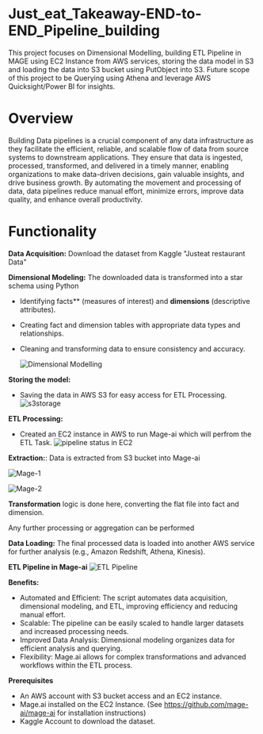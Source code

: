 # Just_eat_Takeaway-END-to-END_Pipeline_building

This project focuses on Dimensional Modelling, building ETL Pipeline in MAGE using EC2 Instance from AWS services, storing the data model in S3 and loading the data into S3 bucket using PutObject into S3. Future scope of this project to be Querying using Athena and leverage AWS Quicksight/Power BI for insights.

# Overview

Building Data pipelines is a crucial component of any data infrastructure as they facilitate the efficient, reliable, and scalable flow of data from source systems to downstream applications. They ensure that data is ingested, processed, transformed, and delivered in a timely manner, enabling organizations to make data-driven decisions, gain valuable insights, and drive business growth. By automating the movement and processing of data, data pipelines reduce manual effort, minimize errors, improve data quality, and enhance overall productivity.

# Functionality

**Data Acquisition:** Download the dataset from Kaggle "Justeat restaurant Data"

**Dimensional Modeling:** The downloaded data is transformed into a star schema using Python

- Identifying facts** (measures of interest) and **dimensions** (descriptive attributes).
- Creating fact and dimension tables with appropriate data types and relationships.
- Cleaning and transforming data to ensure consistency and accuracy.
  
  ![Dimensional Modelling](https://github.com/Ashvakg/Justeats_DataEngineering/assets/83398283/92528843-d3b5-4987-a6c4-0c9da508a98f)

**Storing the model:**

- Saving the data in AWS S3 for easy access for ETL Processing.
![s3storage](https://github.com/Ashvakg/Justeats_DataEngineering/assets/83398283/1ef2b6dc-5b12-4e82-8f6c-cd2dd315deaf)

**ETL Processing:**

- Created an EC2 instance in AWS to run Mage-ai which will perfrom the ETL Task.
![pipeline status in EC2](https://github.com/Ashvakg/Justeats_DataEngineering/assets/83398283/da293885-85c2-417e-a39e-7c79b6064f6a)

    
**Extraction:**: Data is extracted from S3 bucket into Mage-ai

![Mage-1](https://github.com/Ashvakg/Justeats_DataEngineering/assets/83398283/518e5f2d-f631-41e6-8863-6e66f6f39fe8)

![Mage-2](https://github.com/Ashvakg/Justeats_DataEngineering/assets/83398283/f1b3bbc0-dcd0-44b9-8d0e-c88a7da2d098)

**Transformation** logic is done here, converting the flat file into fact and dimension.

Any further processing or aggregation can be performed 

**Data Loading:** The final processed data is loaded into another AWS service for further analysis (e.g., Amazon Redshift, Athena, Kinesis).

**ETL Pipeline in Mage-ai**
![ETL Pipeline](https://github.com/Ashvakg/Justeats_DataEngineering/assets/83398283/951dd1ce-d01c-4001-9af6-5adc401a6533)


**Benefits:**

- Automated and Efficient: The script automates data acquisition, dimensional modeling, and ETL, improving efficiency and reducing manual effort.
- Scalable: The pipeline can be easily scaled to handle larger datasets and increased processing needs.
- Improved Data Analysis: Dimensional modeling organizes data for efficient analysis and querying.
- Flexibility: Mage.ai allows for complex transformations and advanced workflows within the ETL process.
  
**Prerequisites**

- An AWS account with S3 bucket access and an EC2 instance.
- Mage.ai installed on the EC2 Instance. (See https://github.com/mage-ai/mage-ai for installation instructions)
- Kaggle Account to download the dataset.
